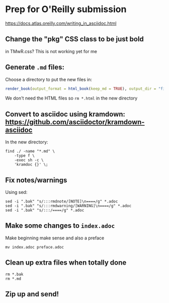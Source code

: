 # Prep for O'Reilly submission

<https://docs.atlas.oreilly.com/writing_in_asciidoc.html>

## Change the "pkg" CSS class to be just **bold**

in TMwR.css? This is not working yet for me

## Generate `.md` files:

Choose a directory to put the new files in:

```r
render_book(output_format = html_book(keep_md = TRUE), output_dir = "files_for_print/")
```

We don't need the HTML files so `rm *.html` in the new directory

## Convert to asciidoc using kramdown: <https://github.com/asciidoctor/kramdown-asciidoc>

In the new directory:

```
find ./ -name "*.md" \
    -type f \
    -exec sh -c \
    'kramdoc {}' \;
```

## Fix notes/warnings

Using sed:

```
sed -i ".bak" "s/:::rmdnote/[NOTE]\n====/g" *.adoc   
sed -i ".bak" "s/:::rmdwarning/[WARNING]\n====/g" *.adoc   
sed -i ".bak" "s/:::/====/g" *.adoc    
```

## Make some changes to `index.adoc`

Make beginning make sense and also a preface

```
mv index.adoc preface.adoc  
```

## Clean up extra files when totally done

```
rm *.bak
rm *.md
```

## Zip up and send!


